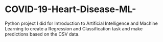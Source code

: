 # COVID-19-Heart-Disease-ML-
Python project I did for Introduction to Artificial Intelligence and Machine Learning to create a Regression and Classification task and make predictions based on the CSV data. 

